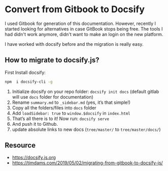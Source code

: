 # Convert from Gitbook to Docsify

I used Gitbook for generation of this documentation. However, recently I started looking for alternatives in case GitBook stops being free.
The tools I had didn't work anymore, didn't want to make an login on the new platform.

I have worked with docsify before and the migration is really easy.

## How to migrate to docsify.js?

First Install docsify:

```bash
npm  i docsify-cli -g
```

1. Initialize docsify on your repo folder: `docsify init docs` (default gitlab will use `docs` folder for documentation)
2. Rename `summary.md` to `_sidebar.md` (yes, it’s that simple!)
3. Copy all the folders/files into `docs` folder
4. Add `loadSidebar: true` to `window.$docsify` in `index.html`
5. That’s all there is to it! Now run: `docsify serve`
6. And push it to Github.
7. update absolute links to new docs (`tree/master/` to `tree/master/docs/`)

## Resource

- https://docsify.js.org
- https://timdams.com/2019/05/02/migrating-from-gitbook-to-docsify-js/
